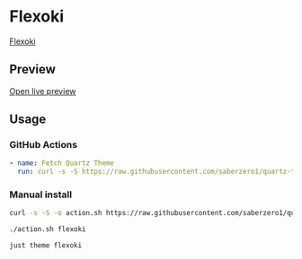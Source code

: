 # Flexoki

[Flexoki](https://twitter.com/kepano)

## Preview

[Open live preview](https://quartz-themes.github.io/flexoki/)

## Usage

### GitHub Actions

```yaml
- name: Fetch Quartz Theme
  run: curl -s -S https://raw.githubusercontent.com/saberzero1/quartz-themes/master/action.sh | bash -s -- flexoki
```

### Manual install

```bash
curl -s -S -o action.sh https://raw.githubusercontent.com/saberzero1/quartz-themes/master/action.sh

./action.sh flexoki
```

```bash
just theme flexoki
```
